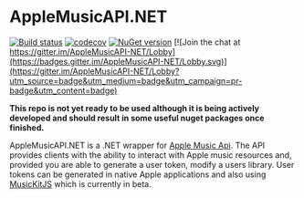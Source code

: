 # AppleMusicAPI.NET

[![Build status](https://ci.appveyor.com/api/projects/status/jviar4g4swch3gej/branch/master?svg=true)](https://ci.appveyor.com/project/MattPress/applemusicapi-net)
[![codecov](https://codecov.io/gh/MattPress/AppleMusicAPI.NET/branch/master/graph/badge.svg)](https://codecov.io/gh/MattPress/AppleMusicAPI.NET)
[![NuGet version](https://badge.fury.io/nu/AppleMusicAPI.NET.svg)](https://badge.fury.io/nu/AppleMusicAPI.NET)
[![Join the chat at https://gitter.im/AppleMusicAPI-NET/Lobby](https://badges.gitter.im/AppleMusicAPI-NET/Lobby.svg)](https://gitter.im/AppleMusicAPI-NET/Lobby?utm_source=badge&utm_medium=badge&utm_campaign=pr-badge&utm_content=badge)


**This repo is not yet ready to be used although it is being actively developed and should result in some useful nuget packages once finished.**

AppleMusicAPI.NET is a .NET wrapper for [Apple Music Api](https://developer.apple.com/documentation/applemusicapi). The API provides clients with the ability to interact with Apple music resources and, provided you are able to generate a user token, modify a users library. User tokens can be generated in native Apple applications and also using [MusicKitJS](https://developer.apple.com/documentation/musickitjs) which is currently in beta.

